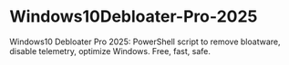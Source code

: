 # Windows10Debloater-Pro-2025
Windows10 Debloater Pro 2025: PowerShell script to remove bloatware, disable telemetry, optimize Windows. Free, fast, safe.

